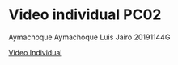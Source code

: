 # Video individual PC02
Aymachoque Aymachoque Luis Jairo 
20191144G

[Video Individual](https://youtu.be/jB89zgnxhmA?feature=shared)
